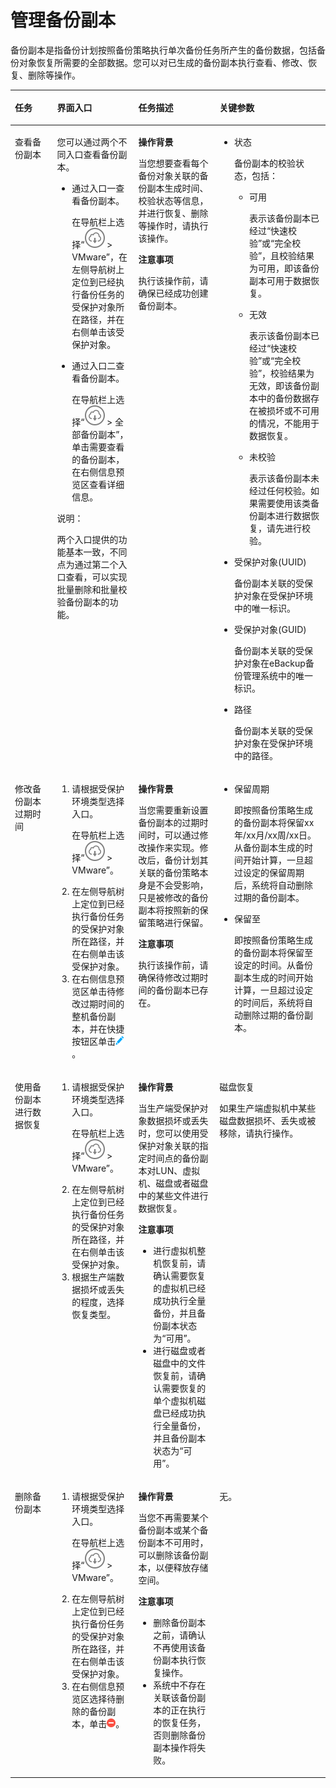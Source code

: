 # 管理备份副本<a name="cbr_03_0090"></a>

备份副本是指备份计划按照备份策略执行单次备份任务所产生的备份数据，包括备份对象恢复所需要的全部数据。您可以对已生成的备份副本执行查看、修改、恢复、删除等操作。

<a name="zh-cn_topic_0000001213683944_zh-cn_topic_0170955611_table38452640"></a>
<table><thead align="left"><tr id="zh-cn_topic_0000001213683944_zh-cn_topic_0170955611_row30898526"><th class="cellrowborder" valign="top" width="13.4013401340134%" id="mcps1.1.5.1.1"><p id="zh-cn_topic_0000001213683944_zh-cn_topic_0170955611_p19752669"><a name="zh-cn_topic_0000001213683944_zh-cn_topic_0170955611_p19752669"></a><a name="zh-cn_topic_0000001213683944_zh-cn_topic_0170955611_p19752669"></a>任务</p>
</th>
<th class="cellrowborder" valign="top" width="25.77257725772577%" id="mcps1.1.5.1.2"><p id="zh-cn_topic_0000001213683944_zh-cn_topic_0170955611_p56462381"><a name="zh-cn_topic_0000001213683944_zh-cn_topic_0170955611_p56462381"></a><a name="zh-cn_topic_0000001213683944_zh-cn_topic_0170955611_p56462381"></a>界面入口</p>
</th>
<th class="cellrowborder" valign="top" width="25.77257725772577%" id="mcps1.1.5.1.3"><p id="zh-cn_topic_0000001213683944_zh-cn_topic_0170955611_p10050166"><a name="zh-cn_topic_0000001213683944_zh-cn_topic_0170955611_p10050166"></a><a name="zh-cn_topic_0000001213683944_zh-cn_topic_0170955611_p10050166"></a>任务描述</p>
</th>
<th class="cellrowborder" valign="top" width="35.053505350535055%" id="mcps1.1.5.1.4"><p id="zh-cn_topic_0000001213683944_zh-cn_topic_0170955611_p8757087"><a name="zh-cn_topic_0000001213683944_zh-cn_topic_0170955611_p8757087"></a><a name="zh-cn_topic_0000001213683944_zh-cn_topic_0170955611_p8757087"></a>关键参数</p>
</th>
</tr>
</thead>
<tbody><tr id="zh-cn_topic_0000001213683944_zh-cn_topic_0170955611_row38235408"><td class="cellrowborder" valign="top" width="13.4013401340134%" headers="mcps1.1.5.1.1 "><p id="zh-cn_topic_0000001213683944_zh-cn_topic_0170955611_p10060338"><a name="zh-cn_topic_0000001213683944_zh-cn_topic_0170955611_p10060338"></a><a name="zh-cn_topic_0000001213683944_zh-cn_topic_0170955611_p10060338"></a>查看备份副本</p>
</td>
<td class="cellrowborder" valign="top" width="25.77257725772577%" headers="mcps1.1.5.1.2 "><p id="zh-cn_topic_0000001213683944_zh-cn_topic_0170955611_p9581036"><a name="zh-cn_topic_0000001213683944_zh-cn_topic_0170955611_p9581036"></a><a name="zh-cn_topic_0000001213683944_zh-cn_topic_0170955611_p9581036"></a>您可以通过两个不同入口查看备份副本。</p>
<a name="zh-cn_topic_0000001213683944_zh-cn_topic_0170955611_ul19120466"></a><a name="zh-cn_topic_0000001213683944_zh-cn_topic_0170955611_ul19120466"></a><ul id="zh-cn_topic_0000001213683944_zh-cn_topic_0170955611_ul19120466"><li>通过入口一查看备份副本。<p id="zh-cn_topic_0000001213683944_zh-cn_topic_0170955611_p5253924"><a name="zh-cn_topic_0000001213683944_zh-cn_topic_0170955611_p5253924"></a><a name="zh-cn_topic_0000001213683944_zh-cn_topic_0170955611_p5253924"></a>在导航栏上选择“<a name="zh-cn_topic_0000001213683944_zh-cn_topic_0170955611_image47285323"></a><a name="zh-cn_topic_0000001213683944_zh-cn_topic_0170955611_image47285323"></a><span><img id="zh-cn_topic_0000001213683944_zh-cn_topic_0170955611_image47285323" src="figures/icon-bigdownload.png"></span> &gt; VMware”，在左侧导航树上定位到已经执行备份任务的受保护对象所在路径，并在右侧单击该受保护对象。</p>
</li><li>通过入口二查看备份副本。<p id="zh-cn_topic_0000001213683944_zh-cn_topic_0170955611_p4905918"><a name="zh-cn_topic_0000001213683944_zh-cn_topic_0170955611_p4905918"></a><a name="zh-cn_topic_0000001213683944_zh-cn_topic_0170955611_p4905918"></a>在导航栏上选择“<a name="zh-cn_topic_0000001213683944_zh-cn_topic_0170955611_image44153270"></a><a name="zh-cn_topic_0000001213683944_zh-cn_topic_0170955611_image44153270"></a><span><img id="zh-cn_topic_0000001213683944_zh-cn_topic_0170955611_image44153270" src="figures/icon-bigdownload.png"></span> &gt; 全部备份副本”，单击需要查看的备份副本，在右侧信息预览区查看详细信息。</p>
</li></ul>
<div class="note" id="zh-cn_topic_0000001213683944_zh-cn_topic_0170955611_note61835115"><a name="zh-cn_topic_0000001213683944_zh-cn_topic_0170955611_note61835115"></a><a name="zh-cn_topic_0000001213683944_zh-cn_topic_0170955611_note61835115"></a><span class="notetitle"> 说明： </span><div class="notebody"><p class="textintable" id="zh-cn_topic_0000001213683944_zh-cn_topic_0170955611_p19645126"><a name="zh-cn_topic_0000001213683944_zh-cn_topic_0170955611_p19645126"></a><a name="zh-cn_topic_0000001213683944_zh-cn_topic_0170955611_p19645126"></a>两个入口提供的功能基本一致，不同点为通过第二个入口查看，可以实现批量删除和批量校验备份副本的功能。</p>
</div></div>
</td>
<td class="cellrowborder" valign="top" width="25.77257725772577%" headers="mcps1.1.5.1.3 "><p id="zh-cn_topic_0000001213683944_zh-cn_topic_0170955611_p47751354"><a name="zh-cn_topic_0000001213683944_zh-cn_topic_0170955611_p47751354"></a><a name="zh-cn_topic_0000001213683944_zh-cn_topic_0170955611_p47751354"></a><strong id="zh-cn_topic_0000001213683944_zh-cn_topic_0170955611_b27109005"><a name="zh-cn_topic_0000001213683944_zh-cn_topic_0170955611_b27109005"></a><a name="zh-cn_topic_0000001213683944_zh-cn_topic_0170955611_b27109005"></a>操作背景</strong></p>
<p id="zh-cn_topic_0000001213683944_zh-cn_topic_0170955611_p42654459"><a name="zh-cn_topic_0000001213683944_zh-cn_topic_0170955611_p42654459"></a><a name="zh-cn_topic_0000001213683944_zh-cn_topic_0170955611_p42654459"></a>当您想要查看每个备份对象关联的备份副本生成时间、校验状态等信息，并进行恢复、删除等操作时，请执行该操作。</p>
<p id="zh-cn_topic_0000001213683944_zh-cn_topic_0170955611_p48345811"><a name="zh-cn_topic_0000001213683944_zh-cn_topic_0170955611_p48345811"></a><a name="zh-cn_topic_0000001213683944_zh-cn_topic_0170955611_p48345811"></a><strong id="zh-cn_topic_0000001213683944_zh-cn_topic_0170955611_b32459120"><a name="zh-cn_topic_0000001213683944_zh-cn_topic_0170955611_b32459120"></a><a name="zh-cn_topic_0000001213683944_zh-cn_topic_0170955611_b32459120"></a>注意事项</strong></p>
<p id="zh-cn_topic_0000001213683944_zh-cn_topic_0170955611_p23696625"><a name="zh-cn_topic_0000001213683944_zh-cn_topic_0170955611_p23696625"></a><a name="zh-cn_topic_0000001213683944_zh-cn_topic_0170955611_p23696625"></a>执行该操作前，请确保已经成功创建备份副本。</p>
</td>
<td class="cellrowborder" valign="top" width="35.053505350535055%" headers="mcps1.1.5.1.4 "><a name="zh-cn_topic_0000001213683944_zh-cn_topic_0170955611_ul40378512"></a><a name="zh-cn_topic_0000001213683944_zh-cn_topic_0170955611_ul40378512"></a><ul id="zh-cn_topic_0000001213683944_zh-cn_topic_0170955611_ul40378512"><li>状态<p id="zh-cn_topic_0000001213683944_zh-cn_topic_0170955611_p49434072"><a name="zh-cn_topic_0000001213683944_zh-cn_topic_0170955611_p49434072"></a><a name="zh-cn_topic_0000001213683944_zh-cn_topic_0170955611_p49434072"></a>备份副本的校验状态，包括：</p>
<a name="zh-cn_topic_0000001213683944_zh-cn_topic_0170955611_ul42253466"></a><a name="zh-cn_topic_0000001213683944_zh-cn_topic_0170955611_ul42253466"></a><ul id="zh-cn_topic_0000001213683944_zh-cn_topic_0170955611_ul42253466"><li>可用<p id="zh-cn_topic_0000001213683944_zh-cn_topic_0170955611_p67087601"><a name="zh-cn_topic_0000001213683944_zh-cn_topic_0170955611_p67087601"></a><a name="zh-cn_topic_0000001213683944_zh-cn_topic_0170955611_p67087601"></a>表示该备份副本已经过“快速校验”或“完全校验”，且校验结果为可用，即该备份副本可用于数据恢复。</p>
</li><li>无效<p id="zh-cn_topic_0000001213683944_zh-cn_topic_0170955611_p65386629"><a name="zh-cn_topic_0000001213683944_zh-cn_topic_0170955611_p65386629"></a><a name="zh-cn_topic_0000001213683944_zh-cn_topic_0170955611_p65386629"></a>表示该备份副本已经过“快速校验”或“完全校验”，校验结果为无效，即该备份副本中的备份数据存在被损坏或不可用的情况，不能用于数据恢复。</p>
</li><li>未校验<p id="zh-cn_topic_0000001213683944_zh-cn_topic_0170955611_p61825597"><a name="zh-cn_topic_0000001213683944_zh-cn_topic_0170955611_p61825597"></a><a name="zh-cn_topic_0000001213683944_zh-cn_topic_0170955611_p61825597"></a>表示该备份副本未经过任何校验。如果需要使用该类备份副本进行数据恢复，请先进行校验。</p>
</li></ul>
</li><li>受保护对象(UUID)<p id="zh-cn_topic_0000001213683944_zh-cn_topic_0170955611_p41817474"><a name="zh-cn_topic_0000001213683944_zh-cn_topic_0170955611_p41817474"></a><a name="zh-cn_topic_0000001213683944_zh-cn_topic_0170955611_p41817474"></a>备份副本关联的受保护对象在受保护环境中的唯一标识。</p>
</li><li>受保护对象(GUID)<p id="zh-cn_topic_0000001213683944_zh-cn_topic_0170955611_p31772219"><a name="zh-cn_topic_0000001213683944_zh-cn_topic_0170955611_p31772219"></a><a name="zh-cn_topic_0000001213683944_zh-cn_topic_0170955611_p31772219"></a>备份副本关联的受保护对象在eBackup备份管理系统中的唯一标识。</p>
</li><li>路径<p id="zh-cn_topic_0000001213683944_zh-cn_topic_0170955611_p23412945"><a name="zh-cn_topic_0000001213683944_zh-cn_topic_0170955611_p23412945"></a><a name="zh-cn_topic_0000001213683944_zh-cn_topic_0170955611_p23412945"></a>备份副本关联的受保护对象在受保护环境中的路径。</p>
</li></ul>
</td>
</tr>
<tr id="zh-cn_topic_0000001213683944_zh-cn_topic_0170955611_row9389914"><td class="cellrowborder" valign="top" width="13.4013401340134%" headers="mcps1.1.5.1.1 "><p id="zh-cn_topic_0000001213683944_zh-cn_topic_0170955611_p22385541"><a name="zh-cn_topic_0000001213683944_zh-cn_topic_0170955611_p22385541"></a><a name="zh-cn_topic_0000001213683944_zh-cn_topic_0170955611_p22385541"></a>修改备份副本过期时间</p>
</td>
<td class="cellrowborder" valign="top" width="25.77257725772577%" headers="mcps1.1.5.1.2 "><a name="zh-cn_topic_0000001213683944_zh-cn_topic_0170955611_ol1289537"></a><a name="zh-cn_topic_0000001213683944_zh-cn_topic_0170955611_ol1289537"></a><ol id="zh-cn_topic_0000001213683944_zh-cn_topic_0170955611_ol1289537"><li>请根据受保护环境类型选择入口。<p class="litext" id="zh-cn_topic_0000001213683944_zh-cn_topic_0170955611_p37343669"><a name="zh-cn_topic_0000001213683944_zh-cn_topic_0170955611_p37343669"></a><a name="zh-cn_topic_0000001213683944_zh-cn_topic_0170955611_p37343669"></a>在导航栏上选择“<a name="zh-cn_topic_0000001213683944_zh-cn_topic_0170955611_image548708"></a><a name="zh-cn_topic_0000001213683944_zh-cn_topic_0170955611_image548708"></a><span><img id="zh-cn_topic_0000001213683944_zh-cn_topic_0170955611_image548708" src="figures/icon-bigdownload.png"></span> &gt; VMware”。</p>
</li><li>在左侧导航树上定位到已经执行备份任务的受保护对象所在路径，并在右侧单击该受保护对象。</li><li>在右侧信息预览区单击待修改过期时间的整机备份副本，并在快捷按钮区单击<a name="zh-cn_topic_0000001213683944_zh-cn_topic_0170955611_image64464360"></a><a name="zh-cn_topic_0000001213683944_zh-cn_topic_0170955611_image64464360"></a><span><img id="zh-cn_topic_0000001213683944_zh-cn_topic_0170955611_image64464360" src="figures/icon-edit1.png"></span>。</li></ol>
</td>
<td class="cellrowborder" valign="top" width="25.77257725772577%" headers="mcps1.1.5.1.3 "><p id="zh-cn_topic_0000001213683944_zh-cn_topic_0170955611_p54230646"><a name="zh-cn_topic_0000001213683944_zh-cn_topic_0170955611_p54230646"></a><a name="zh-cn_topic_0000001213683944_zh-cn_topic_0170955611_p54230646"></a><strong id="zh-cn_topic_0000001213683944_zh-cn_topic_0170955611_b18313766"><a name="zh-cn_topic_0000001213683944_zh-cn_topic_0170955611_b18313766"></a><a name="zh-cn_topic_0000001213683944_zh-cn_topic_0170955611_b18313766"></a>操作背景</strong></p>
<p id="zh-cn_topic_0000001213683944_zh-cn_topic_0170955611_p30606172"><a name="zh-cn_topic_0000001213683944_zh-cn_topic_0170955611_p30606172"></a><a name="zh-cn_topic_0000001213683944_zh-cn_topic_0170955611_p30606172"></a>当您需要重新设置备份副本的过期时间时，可以通过修改操作来实现。修改后，备份计划其关联的备份策略本身是不会受影响，只是被修改的备份副本将按照新的保留策略进行保留。</p>
<p id="zh-cn_topic_0000001213683944_zh-cn_topic_0170955611_p7020096"><a name="zh-cn_topic_0000001213683944_zh-cn_topic_0170955611_p7020096"></a><a name="zh-cn_topic_0000001213683944_zh-cn_topic_0170955611_p7020096"></a><strong id="zh-cn_topic_0000001213683944_zh-cn_topic_0170955611_b63180867"><a name="zh-cn_topic_0000001213683944_zh-cn_topic_0170955611_b63180867"></a><a name="zh-cn_topic_0000001213683944_zh-cn_topic_0170955611_b63180867"></a>注意事项</strong></p>
<p id="zh-cn_topic_0000001213683944_zh-cn_topic_0170955611_p31756894"><a name="zh-cn_topic_0000001213683944_zh-cn_topic_0170955611_p31756894"></a><a name="zh-cn_topic_0000001213683944_zh-cn_topic_0170955611_p31756894"></a>执行该操作前，请确保待修改过期时间的备份副本已存在。</p>
</td>
<td class="cellrowborder" valign="top" width="35.053505350535055%" headers="mcps1.1.5.1.4 "><a name="zh-cn_topic_0000001213683944_zh-cn_topic_0170955611_ul22171625"></a><a name="zh-cn_topic_0000001213683944_zh-cn_topic_0170955611_ul22171625"></a><ul id="zh-cn_topic_0000001213683944_zh-cn_topic_0170955611_ul22171625"><li>保留周期<p id="zh-cn_topic_0000001213683944_zh-cn_topic_0170955611_p51071176"><a name="zh-cn_topic_0000001213683944_zh-cn_topic_0170955611_p51071176"></a><a name="zh-cn_topic_0000001213683944_zh-cn_topic_0170955611_p51071176"></a>即按照备份策略生成的备份副本将保留xx年/xx月/xx周/xx日。从备份副本生成的时间开始计算，一旦超过设定的保留周期后，系统将自动删除过期的备份副本。</p>
</li><li>保留至<p id="zh-cn_topic_0000001213683944_zh-cn_topic_0170955611_p43124580"><a name="zh-cn_topic_0000001213683944_zh-cn_topic_0170955611_p43124580"></a><a name="zh-cn_topic_0000001213683944_zh-cn_topic_0170955611_p43124580"></a>即按照备份策略生成的备份副本将保留至设定的时间。从备份副本生成的时间开始计算，一旦超过设定的时间后，系统将自动删除过期的备份副本。</p>
</li></ul>
</td>
</tr>
<tr id="zh-cn_topic_0000001213683944_zh-cn_topic_0170955611_row52576900"><td class="cellrowborder" valign="top" width="13.4013401340134%" headers="mcps1.1.5.1.1 "><p id="zh-cn_topic_0000001213683944_zh-cn_topic_0170955611_p30870469"><a name="zh-cn_topic_0000001213683944_zh-cn_topic_0170955611_p30870469"></a><a name="zh-cn_topic_0000001213683944_zh-cn_topic_0170955611_p30870469"></a>使用备份副本进行数据恢复</p>
</td>
<td class="cellrowborder" valign="top" width="25.77257725772577%" headers="mcps1.1.5.1.2 "><a name="zh-cn_topic_0000001213683944_zh-cn_topic_0170955611_ol17480055"></a><a name="zh-cn_topic_0000001213683944_zh-cn_topic_0170955611_ol17480055"></a><ol id="zh-cn_topic_0000001213683944_zh-cn_topic_0170955611_ol17480055"><li>请根据受保护环境类型选择入口。<p class="litext" id="zh-cn_topic_0000001213683944_zh-cn_topic_0170955611_p6598337"><a name="zh-cn_topic_0000001213683944_zh-cn_topic_0170955611_p6598337"></a><a name="zh-cn_topic_0000001213683944_zh-cn_topic_0170955611_p6598337"></a>在导航栏上选择“<a name="zh-cn_topic_0000001213683944_zh-cn_topic_0170955611_image59385039"></a><a name="zh-cn_topic_0000001213683944_zh-cn_topic_0170955611_image59385039"></a><span><img id="zh-cn_topic_0000001213683944_zh-cn_topic_0170955611_image59385039" src="figures/icon-bigdownload.png"></span> &gt; VMware”。</p>
</li><li>在左侧导航树上定位到已经执行备份任务的受保护对象所在路径，并在右侧单击该受保护对象。</li><li>根据生产端数据损坏或丢失的程度，选择恢复类型。</li></ol>
</td>
<td class="cellrowborder" valign="top" width="25.77257725772577%" headers="mcps1.1.5.1.3 "><p id="zh-cn_topic_0000001213683944_zh-cn_topic_0170955611_p58289472"><a name="zh-cn_topic_0000001213683944_zh-cn_topic_0170955611_p58289472"></a><a name="zh-cn_topic_0000001213683944_zh-cn_topic_0170955611_p58289472"></a><strong id="zh-cn_topic_0000001213683944_zh-cn_topic_0170955611_b54843203"><a name="zh-cn_topic_0000001213683944_zh-cn_topic_0170955611_b54843203"></a><a name="zh-cn_topic_0000001213683944_zh-cn_topic_0170955611_b54843203"></a>操作背景</strong></p>
<p id="zh-cn_topic_0000001213683944_zh-cn_topic_0170955611_p23826787"><a name="zh-cn_topic_0000001213683944_zh-cn_topic_0170955611_p23826787"></a><a name="zh-cn_topic_0000001213683944_zh-cn_topic_0170955611_p23826787"></a>当生产端受保护对象数据损坏或丢失时，您可以使用受保护对象关联的指定时间点的备份副本对LUN、虚拟机、磁盘或者磁盘中的某些文件进行数据恢复。</p>
<p id="zh-cn_topic_0000001213683944_zh-cn_topic_0170955611_p13114496"><a name="zh-cn_topic_0000001213683944_zh-cn_topic_0170955611_p13114496"></a><a name="zh-cn_topic_0000001213683944_zh-cn_topic_0170955611_p13114496"></a><strong id="zh-cn_topic_0000001213683944_zh-cn_topic_0170955611_b50921603"><a name="zh-cn_topic_0000001213683944_zh-cn_topic_0170955611_b50921603"></a><a name="zh-cn_topic_0000001213683944_zh-cn_topic_0170955611_b50921603"></a>注意事项</strong></p>
<a name="zh-cn_topic_0000001213683944_zh-cn_topic_0170955611_ul55641245"></a><a name="zh-cn_topic_0000001213683944_zh-cn_topic_0170955611_ul55641245"></a><ul id="zh-cn_topic_0000001213683944_zh-cn_topic_0170955611_ul55641245"><li>进行虚拟机整机恢复前，请确认需要恢复的虚拟机已经成功执行全量备份，并且备份副本状态为“可用”。</li><li>进行磁盘或者磁盘中的文件恢复前，请确认需要恢复的单个虚拟机磁盘已经成功执行全量备份，并且备份副本状态为“可用”。</li></ul>
</td>
<td class="cellrowborder" valign="top" width="35.053505350535055%" headers="mcps1.1.5.1.4 "><p id="zh-cn_topic_0000001213683944_p49631020558"><a name="zh-cn_topic_0000001213683944_p49631020558"></a><a name="zh-cn_topic_0000001213683944_p49631020558"></a>磁盘恢复</p>
<p id="zh-cn_topic_0000001213683944_p757154191619"><a name="zh-cn_topic_0000001213683944_p757154191619"></a><a name="zh-cn_topic_0000001213683944_p757154191619"></a>如果生产端虚拟机中某些磁盘数据损坏、丢失或被移除，请执行操作。</p>
</td>
</tr>
<tr id="zh-cn_topic_0000001213683944_zh-cn_topic_0170955611_row37018054"><td class="cellrowborder" valign="top" width="13.4013401340134%" headers="mcps1.1.5.1.1 "><p id="zh-cn_topic_0000001213683944_zh-cn_topic_0170955611_p45672394"><a name="zh-cn_topic_0000001213683944_zh-cn_topic_0170955611_p45672394"></a><a name="zh-cn_topic_0000001213683944_zh-cn_topic_0170955611_p45672394"></a>删除备份副本</p>
</td>
<td class="cellrowborder" valign="top" width="25.77257725772577%" headers="mcps1.1.5.1.2 "><a name="zh-cn_topic_0000001213683944_zh-cn_topic_0170955611_ol8476463"></a><a name="zh-cn_topic_0000001213683944_zh-cn_topic_0170955611_ol8476463"></a><ol id="zh-cn_topic_0000001213683944_zh-cn_topic_0170955611_ol8476463"><li>请根据受保护环境类型选择入口。<p class="litext" id="zh-cn_topic_0000001213683944_zh-cn_topic_0170955611_p15504925"><a name="zh-cn_topic_0000001213683944_zh-cn_topic_0170955611_p15504925"></a><a name="zh-cn_topic_0000001213683944_zh-cn_topic_0170955611_p15504925"></a>在导航栏上选择“<a name="zh-cn_topic_0000001213683944_zh-cn_topic_0170955611_image5326598"></a><a name="zh-cn_topic_0000001213683944_zh-cn_topic_0170955611_image5326598"></a><span><img id="zh-cn_topic_0000001213683944_zh-cn_topic_0170955611_image5326598" src="figures/icon-bigdownload.png"></span> &gt; VMware”。</p>
</li><li>在左侧导航树上定位到已经执行备份任务的受保护对象所在路径，并在右侧单击该受保护对象。</li><li>在右侧信息预览区选择待删除的备份副本，单击<a name="zh-cn_topic_0000001213683944_zh-cn_topic_0170955611_image57885105"></a><a name="zh-cn_topic_0000001213683944_zh-cn_topic_0170955611_image57885105"></a><span><img id="zh-cn_topic_0000001213683944_zh-cn_topic_0170955611_image57885105" src="figures/icon-delete1.png"></span>。</li></ol>
</td>
<td class="cellrowborder" valign="top" width="25.77257725772577%" headers="mcps1.1.5.1.3 "><p id="zh-cn_topic_0000001213683944_zh-cn_topic_0170955611_p58181928"><a name="zh-cn_topic_0000001213683944_zh-cn_topic_0170955611_p58181928"></a><a name="zh-cn_topic_0000001213683944_zh-cn_topic_0170955611_p58181928"></a><strong id="zh-cn_topic_0000001213683944_zh-cn_topic_0170955611_b53875307"><a name="zh-cn_topic_0000001213683944_zh-cn_topic_0170955611_b53875307"></a><a name="zh-cn_topic_0000001213683944_zh-cn_topic_0170955611_b53875307"></a>操作背景</strong></p>
<p id="zh-cn_topic_0000001213683944_zh-cn_topic_0170955611_p15115719"><a name="zh-cn_topic_0000001213683944_zh-cn_topic_0170955611_p15115719"></a><a name="zh-cn_topic_0000001213683944_zh-cn_topic_0170955611_p15115719"></a>当您不再需要某个备份副本或某个备份副本不可用时，可以删除该备份副本，以便释放存储空间。</p>
<p id="zh-cn_topic_0000001213683944_zh-cn_topic_0170955611_p1823750"><a name="zh-cn_topic_0000001213683944_zh-cn_topic_0170955611_p1823750"></a><a name="zh-cn_topic_0000001213683944_zh-cn_topic_0170955611_p1823750"></a><strong id="zh-cn_topic_0000001213683944_zh-cn_topic_0170955611_b16413751"><a name="zh-cn_topic_0000001213683944_zh-cn_topic_0170955611_b16413751"></a><a name="zh-cn_topic_0000001213683944_zh-cn_topic_0170955611_b16413751"></a>注意事项</strong></p>
<a name="zh-cn_topic_0000001213683944_zh-cn_topic_0170955611_ul13506037"></a><a name="zh-cn_topic_0000001213683944_zh-cn_topic_0170955611_ul13506037"></a><ul id="zh-cn_topic_0000001213683944_zh-cn_topic_0170955611_ul13506037"><li>删除备份副本之前，请确认不再使用该备份副本执行恢复操作。</li><li>系统中不存在关联该备份副本的正在执行的恢复任务，否则删除备份副本操作将失败。</li></ul>
</td>
<td class="cellrowborder" valign="top" width="35.053505350535055%" headers="mcps1.1.5.1.4 "><p id="zh-cn_topic_0000001213683944_zh-cn_topic_0170955611_p29410545"><a name="zh-cn_topic_0000001213683944_zh-cn_topic_0170955611_p29410545"></a><a name="zh-cn_topic_0000001213683944_zh-cn_topic_0170955611_p29410545"></a>无。</p>
</td>
</tr>
</tbody>
</table>


